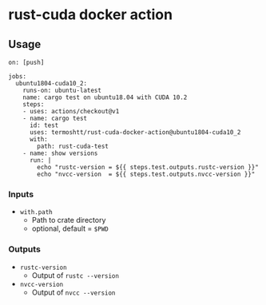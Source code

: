 # rust-cuda docker action

Usage
------

```
on: [push]

jobs:
  ubuntu1804-cuda10_2:
    runs-on: ubuntu-latest
    name: cargo test on ubuntu18.04 with CUDA 10.2
    steps:
    - uses: actions/checkout@v1
    - name: cargo test
      id: test
      uses: termoshtt/rust-cuda-docker-action@ubuntu1804-cuda10_2
      with:
        path: rust-cuda-test
    - name: show versions
      run: |
        echo "rustc-version = ${{ steps.test.outputs.rustc-version }}"
        echo "nvcc-version  = ${{ steps.test.outputs.nvcc-version }}"
```

### Inputs

- `with.path`
  - Path to crate directory
  - optional, default = `$PWD`

### Outputs
- `rustc-version`
  - Output of `rustc --version`
- `nvcc-version`
  - Output of `nvcc --version`

